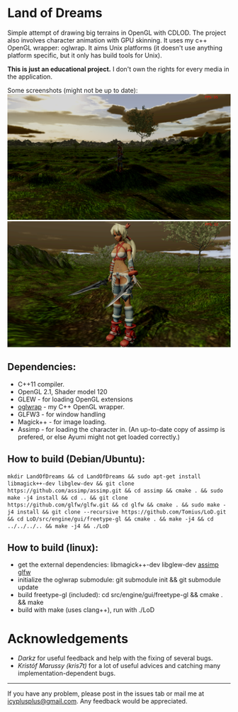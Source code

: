 Land of Dreams
===

Simple attempt of drawing big terrains in OpenGL with CDLOD. The project also involves character animation with GPU skinning. It uses my c++ OpenGL wrapper: oglwrap. It aims Unix platforms (it doesn't use anything platform specific, but it only has build tools for Unix).

**This is just an educational project.** I don't own the rights for every media in the application.

Some screenshots (might not be up to date):
![screenshot](screenshot.png)
![screenshot2](screenshot2.png)

Dependencies:
-------------
* C++11 compiler.
* OpenGL 2.1, Shader model 120
* GLEW - for loading OpenGL extensions
* [oglwrap](https://github.com/Tomius/oglwrap) - my C++ OpenGL wrapper.
* GLFW3 - for window handling
* Magick++ - for image loading.
* Assimp - for loading the character in. (An up-to-date copy of assimp is prefered, or else Ayumi might not get loaded correctly.)


How to build (Debian/Ubuntu):
--------------------
```
mkdir LandOfDreams && cd LandOfDreams && sudo apt-get install libmagick++-dev libglew-dev && git clone https://github.com/assimp/assimp.git && cd assimp && cmake . && sudo make -j4 install && cd .. && git clone https://github.com/glfw/glfw.git && cd glfw && cmake . && sudo make -j4 install && git clone --recursive https://github.com/Tomius/LoD.git && cd LoD/src/engine/gui/freetype-gl && cmake . && make -j4 && cd ../../../.. && make -j4 && ./LoD
```

How to build (linux):
---------------------
* get the external dependencies: libmagick++-dev libglew-dev [assimp](https://github.com/assimp/assimp) [glfw](https://github.com/glfw/glfw)
* initialize the oglwrap submodule: git submodule init && git submodule update
* build freetype-gl (included): cd src/engine/gui/freetype-gl && cmake . && make
* build with make (uses clang++), run with ./LoD

Acknowledgements
================

- *Darkz* for useful feedback and help with the fixing of several bugs.
- *Kristóf Marussy (kris7t)* for a lot of useful advices and catching many implementation-dependent bugs.

----------------------
If you have any problem, please post in the issues tab or mail me at icyplusplus@gmail.com. Any feedback would be appreciated.
